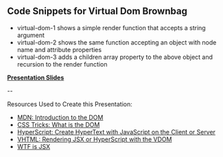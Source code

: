 Code Snippets for Virtual Dom Brownbag
--
 - virtual-dom-1 shows a simple render function that accepts a string argument
 - virtual-dom-2 shows the same function accepting an object with node name and attribute properties
 - virtual-dom-3 adds a children array property to the above object and recursion to the render function
 
 **[Presentation Slides](http://slides.com/ryanmoore/deck-5)**
 
 --
 
Resources Used to Create this Presentation:

- [MDN: Introduction to the DOM](https://developer.mozilla.org/en-US/docs/Web/API/Document_Object_Model/Introduction)
- [CSS Tricks: What is the DOM](https://css-tricks.com/dom/)
- [HyperScript: Create HyperText with JavaScript on the Client or Server](https://github.com/dominictarr/hyperscript)
- [VHTML: Rendering JSX or HyperScript with the VDOM](https://github.com/developit/vhtml)
- [WTF is JSX](http://www.jasonformat.com/wtf-is-jsx/) 
